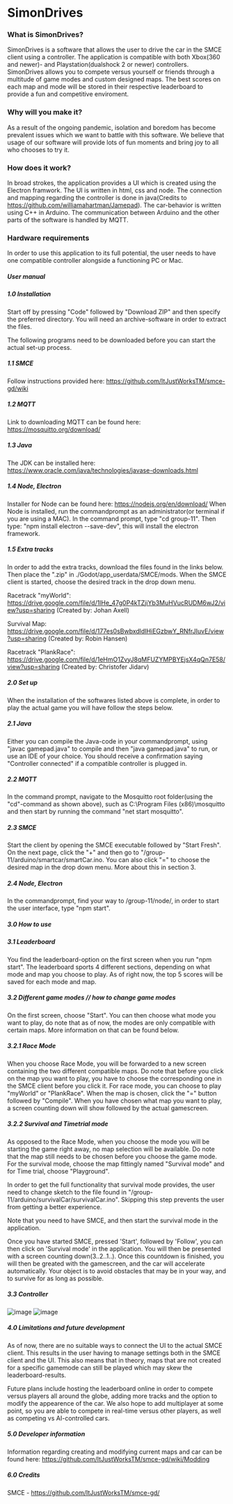# SimonDrives

### What is SimonDrives?

SimonDrives is a software that allows the user to drive the car in the SMCE client using a controller. The application is compatible with both Xbox(360 and newer)- and Playstation(dualshock 2 or newer) controllers. SimonDrives allows you to compete versus yourself or friends through a multitude of game modes and custom designed maps. The best scores on each map and mode will be stored in their respective leaderboard to provide a fun and competitive enviroment. 

### Why will you make it?

As a result of the ongoing pandemic, isolation and boredom has become prevalent issues which we want to battle with this software. We believe that usage of our software will provide lots of fun moments and bring joy to all who chooses to try it. 

### How does it work?

In broad strokes, the application provides a UI which is created using the Electron framwork. The UI is written in html, css and node. The connection and mapping regarding the controller is done in java(Credits to https://github.com/williamahartman/Jamepad). The car-behavior is written using C++ in Arduino. The communication between Arduino and the other parts of the software is handled by MQTT. 

### Hardware requirements

In order to use this application to its full potential, the user needs to have one compatible controller alongside a functioning PC or Mac.

##### User manual

##### 1.0 Installation

Start off by pressing "Code" followed by "Download ZIP" and then specify the preferred directory. You will need an archive-software in order to extract the files. 

The following programs need to be downloaded before you can start the actual set-up process. 

##### 1.1  SMCE 
Follow instructions provided here: https://github.com/ItJustWorksTM/smce-gd/wiki

##### 1.2  MQTT
Link to downloading MQTT can be found here: https://mosquitto.org/download/

##### 1.3  Java
The JDK can be installed here: https://www.oracle.com/java/technologies/javase-downloads.html

##### 1.4  Node, Electron
Installer for Node can be found here: https://nodejs.org/en/download/
When Node is installed, run the commandprompt as an administrator(or terminal if you are using a MAC). In the command prompt, type "cd group-11".
Then type: "npm install electron --save-dev", this will install the electron framework.

##### 1.5 Extra tracks
In order to add the extra tracks, download the files found in the links below. Then place the ".zip" in ./Godot/app_userdata/SMCE/mods. When the SMCE client is started, choose the desired track in the drop down menu.

Racetrack "myWorld": https://drive.google.com/file/d/1lHe_47g0P4kTZjiYb3MuHVucRUDM6wJ2/view?usp=sharing (Created by: Johan Axell)

Survival Map: https://drive.google.com/file/d/177es0sBwbxdldIHiEGzbwY_RNfrJIuvE/view?usp=sharing (Created by: Robin Hansen)

Racetrack "PlankRace": https://drive.google.com/file/d/1eHmO1ZvyJ8qMFUZYMPBYEjsX4qQn7E58/view?usp=sharing (Created by: Christofer Jidarv)

##### 2.0 Set up 
When the installation of the softwares listed above is complete, in order to play the actual game you will have follow the steps below. 

##### 2.1 Java 
Either you can compile the Java-code in your commandprompt, using "javac gamepad.java" to compile and then "java gamepad.java" to run, or use an IDE of your choice. You should receive a confirmation saying "Controller connected" if a compatible controller is plugged in. 

##### 2.2 MQTT
In the command prompt, navigate to the Mosquitto root folder(using the "cd"-command as shown above), such as C:\Program Files (x86)\mosquitto and then start by running the command "net start mosquitto".

##### 2.3 SMCE
Start the client by opening the SMCE executable followed by "Start Fresh". On the next page, click the "+" and then go to "/group-11/arduino/smartcar/smartCar.ino. You can also click "=" to choose the desired map in the drop down menu. More about this in section 3.

##### 2.4 Node, Electron
In the commandprompt, find your way to /group-11/node/, in order to start the user interface, type "npm start". 

##### 3.0 How to use

##### 3.1 Leaderboard
You find the leaderboard-option on the first screen when you run "npm start". The leaderboard sports 4 different sections, depending on what mode and map you choose to play. As of right now, the top 5 scores will be saved for each mode and map. 

##### 3.2 Different game modes // how to change game modes 
On the first screen, choose "Start". You can then choose what mode you want to play, do note that as of now, the modes are only compatible with certain maps. More information on that can be found below.

##### 3.2.1 Race Mode
When you choose Race Mode, you will be forwarded to a new screen containing the two different compatible maps. Do note that before you click on the map you want to play, you have to choose the corresponding one in the SMCE client before you click it. For race mode, you can choose to play "myWorld" or "PlankRace". When the map is chosen, click the "=" button followed by "Compile". When you have chosen what map you want to play, a screen counting down will show followed by the actual gamescreen. 

##### 3.2.2 Survival and Timetrial mode
As opposed to the Race Mode, when you choose the mode you will be starting the game right away, no map selection will be available. Do note that the map still needs to be chosen before you choose the game mode. For the survival mode, choose the map fittingly named "Survival mode" and for Time trial, choose "Playground". 

In order to get the full functionality that survival mode provides, the user need to change sketch to the file found in "/group-11/arduino/survivalCar/survivalCar.ino". Skipping this step prevents the user from getting a better experience.

Note that you need to have SMCE, and then start the survival mode in the application.

Once you have started SMCE, pressed 'Start', followed by 'Follow', you can then click on 'Survival mode' in the application. You will then be presented with a screen counting down(3..2..1..). Once this countdown is finished, you will then be greated with the gamescreen, and the car will accelerate automatically. Your object is to avoid obstacles that may be in your way, and to survive for as long as possible.

##### 3.3 Controller
![image](https://user-images.githubusercontent.com/71591829/119828154-31b55180-befa-11eb-9b59-3d571dcbf327.png)
![image](https://user-images.githubusercontent.com/71591829/119825347-23196b00-bef7-11eb-9d2c-513f3cf600d2.png)

##### 4.0 Limitations and future development
As of now, there are no suitable ways to connect the UI to the actual SMCE client. This results in the user having to manage settings both in the SMCE client and the UI. This also means that in theory, maps that are not created for a specific gamemode can still be played which may skew the leaderboard-results. 

Future plans include hosting the leaderboard online in order to compete versus players all around the globe, adding more tracks and the option to modify the appearence of the car. We also hope to add multiplayer at some point, so you are able to compete in real-time versus other players, as well as competing vs AI-controlled cars. 

##### 5.0 Developer information
Information regarding creating and modifying current maps and car can be found here: https://github.com/ItJustWorksTM/smce-gd/wiki/Modding

##### 6.0 Credits
SMCE - https://github.com/ItJustWorksTM/smce-gd/








